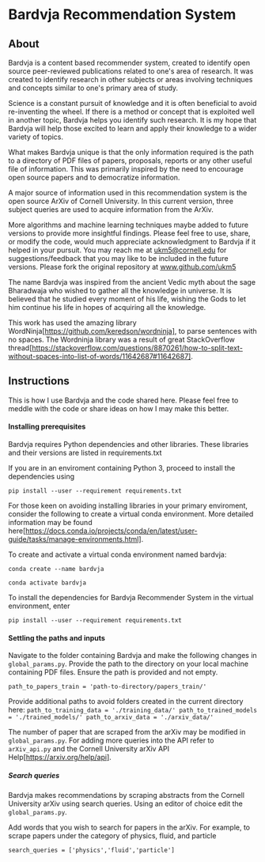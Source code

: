 # Bardvja Recommendation System

## About

Bardvja is a content based recommender system, created to identify open source peer-reviewed publications related to one's area of research. It was created to identify research in other subjects or areas involving techniques and concepts similar to one's primary area of study. 

Science is a constant pursuit of knowledge and it is often beneficial to avoid re-inventing the wheel. If there is a method or concept that is exploited well in another topic, Bardvja helps you identify such research. It is my hope that Bardvja will help those excited to learn and apply their knowledge to a wider variety of topics.

What makes Bardvja unique is that the only information required is the path to a directory of PDF files of papers, proposals, reports or any other useful file of information. This was primarily inspired by the need to encourage open source papers and to democratize information. 

A major source of information used in this recommendation system is the open source ArXiv of Cornell University. In this current version, three subject queries are used to acquire information from the ArXiv.

More algorithms and machine learning techniques maybe added to future versions to provide more insightful findings. Please feel free to use, share, or modify the code, would much appreciate acknowledgment to Bardvja if it helped in your pursuit. You may reach me at ukm5@cornell.edu for suggestions/feedback that you may like to be included in the future versions. Please fork the original repository at www.github.com/ukm5

The name Bardvja was inspired from the ancient Vedic myth about the sage Bharadwaja who wished to gather all the knowledge in universe. It is believed that he studied every moment of his life, wishing the Gods to let him continue his life in hopes of acquiring all the knowledge. 

This work has used the amazing library WordNinja[https://github.com/keredson/wordninja], to parse sentences with no spaces. The Wordninja library was a result of great StackOverflow thread[https://stackoverflow.com/questions/8870261/how-to-split-text-without-spaces-into-list-of-words/11642687#11642687]. 

## Instructions

This is how I use Bardvja and the code shared here. Please feel free to meddle with the code or share ideas on how I may make this better. 

#### Installing prerequisites

Bardvja requires Python dependencies and other libraries. These libraries and their versions are listed in requirements.txt

If you are in an enviroment containing Python 3, proceed to install the dependencies using 

`pip install --user --requirement requirements.txt`

For those keen on avoiding installing libraries in your primary enviroment, consider the following to create a virtual conda environment. More detailed information may be found here[https://docs.conda.io/projects/conda/en/latest/user-guide/tasks/manage-environments.html].

To create and activate a virtual conda environment named bardvja:

`conda create --name bardvja`

`conda activate bardvja`

To install the dependencies for Bardvja Recommender System in the virtual environment, enter

`pip install --user --requirement requirements.txt`

#### Settling the paths and inputs

Navigate to the folder containing Bardvja and make the following changes in `global_params.py`. Provide the path to the directory on your local machine containing PDF files. Ensure the path is provided and not empty. 

`path_to_papers_train = 'path-to-directory/papers_train/'`

Provide additional paths to avoid folders created in the current directory here:
`
path_to_training_data = './training_data/'
path_to_trained_models = './trained_models/'
path_to_arxiv_data = './arxiv_data/'
`

The number of paper that are scraped from the arXiv may be modified in `global_params.py`. For adding more queries into the API refer to `arXiv_api.py` and the Cornell University arXiv API Help[https://arxiv.org/help/api].

##### Search queries

Bardvja makes recommendations by scraping abstracts from the Cornell University arXiv using search queries. Using an editor of choice edit the `global_params.py`.

Add words that you wish to search for papers in the arXiv. For example, to scrape papers under the category of physics, fluid, and particle

`search_queries = ['physics','fluid','particle']`


